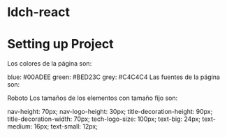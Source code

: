 # ldch-react

# Setting up Project
Los colores de la página son:

blue: #00ADEE
green: #BED23C
grey: #C4C4C4
Las fuentes de la página son:

Roboto
Los tamaños de los elementos con tamaño fijo son:

nav-height: 70px;
nav-logo-height: 30px;
title-decoration-height: 90px;
title-decoration-width: 70px;
tech-logo-size: 100px;
text-big: 24px;
text-medium: 16px;
text-small: 12px;